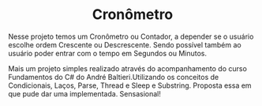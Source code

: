 <h1 align="center"> Cronômetro </h1>

Nesse projeto temos um Cronômetro ou Contador, a depender se o usuário escolhe ordem Crescente ou Descrescente. Sendo possível também ao usuário poder entrar com o tempo em Segundos ou Minutos.

Mais um projeto simples realizado através do acompanhamento do curso Fundamentos do C# do André Baltieri.Utilizando os conceitos de Condicionais, Laços, Parse, Thread e Sleep e Substring. Proposta essa em que pude dar uma implementada. Sensasional!